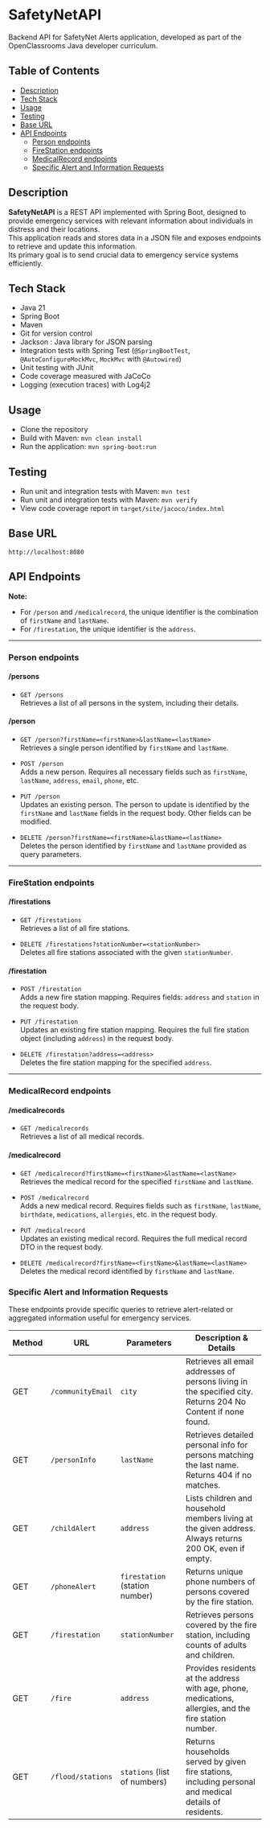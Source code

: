 # SafetyNetAPI

Backend API for SafetyNet Alerts application, developed as part of the OpenClassrooms Java developer curriculum.

## Table of Contents
- [Description](#description)
- [Tech Stack](#tech-stack)
- [Usage](#usage)
- [Testing](#testing)
- [Base URL](#base-url)
- [API Endpoints](#api-endpoints)
    - [Person endpoints](#person-endpoints)
    - [FireStation endpoints](#firestation-endpoints)
    - [MedicalRecord endpoints](#medicalrecord-endpoints)
    - [Specific Alert and Information Requests](#specific-alert-and-information-requests)

## Description

**SafetyNetAPI** is a REST API implemented with Spring Boot, designed to provide emergency services with relevant information about individuals in distress and their locations.  
This application reads and stores data in a JSON file and exposes endpoints to retrieve and update this information.  
Its primary goal is to send crucial data to emergency service systems efficiently.

## Tech Stack

- Java 21
- Spring Boot
- Maven
- Git for version control
- Jackson : Java library for JSON parsing
- Integration tests with Spring Test (`@SpringBootTest`, `@AutoConfigureMockMvc`, `MockMvc` with `@Autowired`)
- Unit testing with JUnit
- Code coverage measured with JaCoCo
- Logging (execution traces) with Log4j2

## Usage

- Clone the repository
- Build with Maven: `mvn clean install`
- Run the application: `mvn spring-boot:run`

## Testing

- Run unit and integration tests with Maven: `mvn test`
- Run unit and integration tests with Maven: `mvn verify`
- View code coverage report in `target/site/jacoco/index.html`

## Base URL
`http://localhost:8080`

## API Endpoints

**Note:**
- For `/person` and `/medicalrecord`, the unique identifier is the combination of `firstName` and `lastName`.
- For `/firestation`, the unique identifier is the `address`.

---

### Person endpoints

#### /persons
- `GET /persons`  
  Retrieves a list of all persons in the system, including their details.

#### /person
- `GET /person?firstName=<firstName>&lastName=<lastName>`  
  Retrieves a single person identified by `firstName` and `lastName`.

- `POST /person`  
  Adds a new person. Requires all necessary fields such as `firstName`, `lastName`, `address`, `email`, `phone`, etc.

- `PUT /person`  
  Updates an existing person. The person to update is identified by the `firstName` and `lastName` fields in the request body. Other fields can be modified.

- `DELETE /person?firstName=<firstName>&lastName=<lastName>`  
  Deletes the person identified by `firstName` and `lastName` provided as query parameters.

---

### FireStation endpoints

#### /firestations
- `GET /firestations`  
  Retrieves a list of all fire stations.

- `DELETE /firestations?stationNumber=<stationNumber>`  
  Deletes all fire stations associated with the given `stationNumber`.

#### /firestation
- `POST /firestation`  
  Adds a new fire station mapping. Requires fields: `address` and `station` in the request body.

- `PUT /firestation`  
  Updates an existing fire station mapping. Requires the full fire station object (including `address`) in the request body.

- `DELETE /firestation?address=<address>`  
  Deletes the fire station mapping for the specified `address`.

---

### MedicalRecord endpoints

#### /medicalrecords
- `GET /medicalrecords`  
  Retrieves a list of all medical records.

#### /medicalrecord
- `GET /medicalrecord?firstName=<firstName>&lastName=<lastName>`  
  Retrieves the medical record for the specified `firstName` and `lastName`.

- `POST /medicalrecord`  
  Adds a new medical record. Requires fields such as `firstName`, `lastName`, `birthdate`, `medications`, `allergies`, etc. in the request body.

- `PUT /medicalrecord`  
  Updates an existing medical record. Requires the full medical record DTO in the request body.

- `DELETE /medicalrecord?firstName=<firstName>&lastName=<lastName>`  
  Deletes the medical record identified by `firstName` and `lastName`.

### Specific Alert and Information Requests

These endpoints provide specific queries to retrieve alert-related or aggregated information useful for emergency services.

| Method | URL               | Parameters                     | Description & Details                                                                                        |
|--------|-------------------|--------------------------------|--------------------------------------------------------------------------------------------------------------|
| GET    | `/communityEmail` | `city`                         | Retrieves all email addresses of persons living in the specified city. Returns 204 No Content if none found. |
| GET    | `/personInfo`     | `lastName`                     | Retrieves detailed personal info for persons matching the last name. Returns 404 if no matches.              |
| GET    | `/childAlert`     | `address`                      | Lists children and household members living at the given address. Always returns 200 OK, even if empty.      |
| GET    | `/phoneAlert`     | `firestation` (station number) | Returns unique phone numbers of persons covered by the fire station.                                         |
| GET    | `/firestation`    | `stationNumber`                | Retrieves persons covered by the fire station, including counts of adults and children.                      |
| GET    | `/fire`           | `address`                      | Provides residents at the address with age, phone, medications, allergies, and the fire station number.      |
| GET    | `/flood/stations` | `stations` (list of numbers)   | Returns households served by given fire stations, including personal and medical details of residents.       |